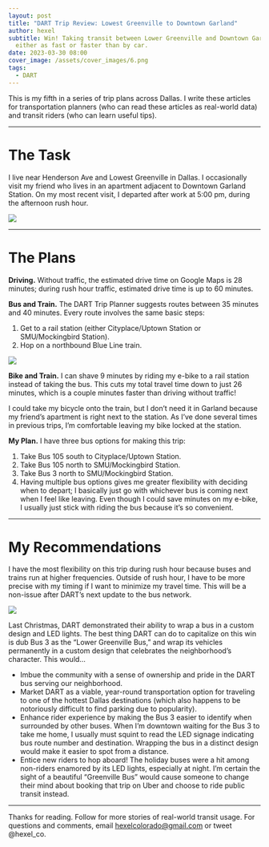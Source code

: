 ```yaml
---
layout: post
title: "DART Trip Review: Lowest Greenville to Downtown Garland"
author: hexel
subtitle: Win! Taking transit between Lower Greenville and Downtown Garland is
  either as fast or faster than by car.
date: 2023-03-30 08:00
cover_image: /assets/cover_images/6.png
tags:
  - DART
---
```

This is my fifth in a series of trip plans across Dallas. I write these articles for transportation planners (who can read these articles as real-world data) and transit riders (who can learn useful tips).

- - -

# The Task

I live near Henderson Ave and Lowest Greenville in Dallas. I occasionally visit my friend who lives in an apartment adjacent to Downtown Garland Station. On my most recent visit, I departed after work at 5:00 pm, during the afternoon rush hour.

![](https://miro.medium.com/v2/resize:fit:1400/1*98xeQZrPAdYoERry7t3s5g.png)

- - -

# The Plans

**Driving.** Without traffic, the estimated drive time on Google Maps is 28 minutes; during rush hour traffic, estimated drive time is up to 60 minutes.

**Bus and Train.** The DART Trip Planner suggests routes between 35 minutes and 40 minutes. Every route involves the same basic steps:

1. Get to a rail station (either Cityplace/Uptown Station or SMU/Mockingbird Station).
2. Hop on a northbound Blue Line train.

![](https://miro.medium.com/v2/resize:fit:1400/1*v3qhHZ0mqYQcuZCj3SJCOQ.png)

**Bike and Train.** I can shave 9 minutes by riding my e-bike to a rail station instead of taking the bus. This cuts my total travel time down to just 26 minutes, which is a couple minutes faster than driving without traffic!

I could take my bicycle onto the train, but I don’t need it in Garland because my friend’s apartment is right next to the station. As I’ve done several times in previous trips, I’m comfortable leaving my bike locked at the station.

**My Plan.** I have three bus options for making this trip:

1. Take Bus 105 south to Cityplace/Uptown Station.
2. Take Bus 105 north to SMU/Mockingbird Station.
3. Take Bus 3 north to SMU/Mockingbird Station.
4. Having multiple bus options gives me greater flexibility with deciding when to depart; I basically just go with whichever bus is coming next when I feel like leaving. Even though I could save minutes on my e-bike, I usually just stick with riding the bus because it’s so convenient.

- - -

# My Recommendations

I have the most flexibility on this trip during rush hour because buses and trains run at higher frequencies. Outside of rush hour, I have to be more precise with my timing if I want to minimize my travel time. This will be a non-issue after DART’s next update to the bus network.

![](https://miro.medium.com/v2/resize:fit:1400/0*2ruvJfAzs2ol8-kY.jpg)

Last Christmas, DART demonstrated their ability to wrap a bus in a custom design and LED lights. The best thing DART can do to capitalize on this win is dub Bus 3 as the “Lower Greenville Bus,” and wrap its vehicles permanently in a custom design that celebrates the neighborhood’s character. This would…

* Imbue the community with a sense of ownership and pride in the DART bus serving our neighborhood.
* Market DART as a viable, year-round transportation option for traveling to one of the hottest Dallas destinations (which also happens to be notoriously difficult to find parking due to popularity).
* Enhance rider experience by making the Bus 3 easier to identify when surrounded by other buses. When I’m downtown waiting for the Bus 3 to take me home, I usually must squint to read the LED signage indicating bus route number and destination. Wrapping the bus in a distinct design would make it easier to spot from a distance.
* Entice new riders to hop aboard! The holiday buses were a hit among non-riders enamored by its LED lights, especially at night. I’m certain the sight of a beautiful “Greenville Bus” would cause someone to change their mind about booking that trip on Uber and choose to ride public transit instead.

- - -

Thanks for reading. Follow for more stories of real-world transit usage. For questions and comments, email hexelcolorado@gmail.com or tweet @hexel_co.